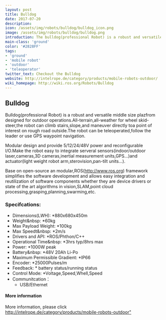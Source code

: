 ```yaml
---
layout: post
title: Bulldog
date: 2017-07-20
description:
icon: /assets/img/robots/bulldog/bulldog_icon.png
image: /assets/img/robots/bulldog/bulldog.png
introduction: The bulldog(professional Robot) is a robust and versatile middle size plazfrom designed for outdoor operations.
main-class: 'ground'
color: '#2828FF'
tags:
- 'ground'
- 'mobile robot'
- 'outdoor'
- 'teleoperator'
twitter_text: Checkout the Bulldog
website: http://intelrope.de/category/products/mobile-robots-outdoor/
wiki_homepage: http://wiki.ros.org/Robots/Bulldog
---
```


## Bulldog
Bulldog(professional Robot) is a robust and versatile middle size plazfrom designed for outdoor operations.All-terrain,all-weather for wheel skid-steer,the robot can climb stairs,slope,and maneuver directly toa point of interest on rough road outside.The robot can be teleoperated,follow the leader or use GPS waypoint navigation.
  
Modular design and provide 5/12/24/48V power and reconfigurable I/O.Make the robot easy to integrate serveral sensors(indoor/outdoor laser,cameras,3D cameras,inertial measurement units,GPS...)and actuator(light weight robot arm,sterovision,pan-tilt units...).

Base on open-source an modular,ROS(http://www.ros.org) framework simplifies the software development and allows easy integration and reutilization of software components whether they are device drivers or state of the art algorithms in vision,SLAM,point cloud processing,grasping,planning,swarming,etc.

### Specifcations:

* Dimensions(L*W*H):
     *880x680x450m	
* Weight&nbsp:
      *60kg
* Max Payload Weight:
       *100kg
* Max Speedt&nbsp:
       *2m/s
* Drivers and API:
       *ROS/Phthon/C++
* Operational Time&nbsp:
      *3hrs typ/8hrs max
* Power:
       *1000W peak
* Battery&nbsp:
        *48V 20Ah Li-Po
* Maximum Permissible Gradient:
        *IP66
* Encoder:
        *25000Pulses/m
* Feedback:
        * battery status/running status
* Control Mode:
        *Voltage,Speed,Whell,Speed
* Communitcation：
     *  USB/Ethernet


#### More information

More information, please click <http://intelrope.de/category/products/mobile-robots-outdoor">
